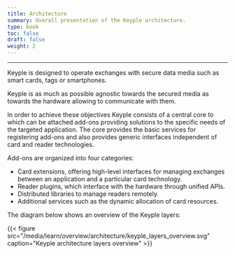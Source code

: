 ```yaml
---
title: Architecture
summary: Overall presentation of the Keyple architecture.
type: book
toc: false
draft: false
weight: 2
---
```


---
Keyple is designed to operate exchanges with secure data media such as smart cards, tags or smartphones.

Keyple is as much as possible agnostic towards the secured media as towards the hardware allowing to communicate with them.

In order to achieve these objectives Keyple consists of a central core to which can be attached add-ons providing solutions to the specific needs of the targeted application.
The core provides the basic services for registering add-ons and also provides generic interfaces independent of card and reader technologies. 

Add-ons are organized into four categories:
- Card extensions, offering high-level interfaces for managing exchanges between an application and a particular card technology.
- Reader plugins, which interface with the hardware through unified APIs.
- Distributed libraries to manage readers remotely.
- Additional services such as the dynamic allocation of card resources.

The diagram below shows an overview of the Keyple layers:

{{< figure src="/media/learn/overview/architecture/keyple_layers_overview.svg" caption="Keyple architecture layers overview" >}}